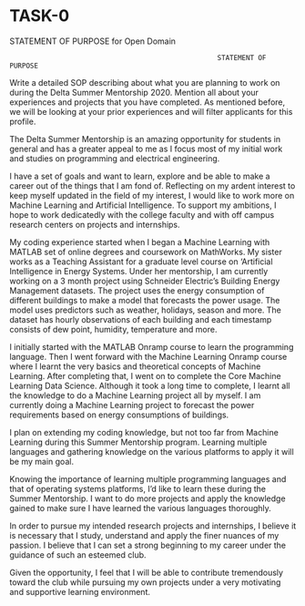 # TASK-0
STATEMENT OF PURPOSE for Open Domain
                                                       
                                                       STATEMENT OF PURPOSE
Write a detailed SOP describing about what you are planning to work on during the Delta Summer Mentorship 2020. Mention all about your experiences and projects that you have completed. As mentioned before, we will be looking at your prior experiences and will filter applicants for this profile.

 
The Delta Summer Mentorship is an amazing opportunity for students in general and has a greater appeal to me as I focus most of my initial work and studies on programming and electrical engineering.

I have a set of goals and want to learn, explore and be able to make a career out of the things that I am fond of. Reflecting on my ardent interest to keep myself updated in the field of my interest, I would like to work more on Machine Learning and Artificial Intelligence. To support my ambitions, I hope to work dedicatedly with the college faculty and with off campus research centers on projects and internships.

My coding experience started when I began a Machine Learning with MATLAB set of online degrees and coursework on MathWorks. My sister works as a Teaching Assistant for a graduate level course on ‘Artificial Intelligence in Energy Systems. Under her mentorship, I am currently working on a 3 month project using Schneider Electric’s Building Energy Management datasets. The project uses the energy consumption of different buildings to make a model that forecasts the power usage. The model uses predictors such as weather, holidays, season and more. The dataset has hourly observations of each building and each timestamp consists of dew point, humidity, temperature and more.  

I initially started with the MATLAB Onramp course to learn the programming language. Then I went forward with the Machine Learning Onramp course where I learnt the very basics and theoretical concepts of Machine Learning. After completing that, I went on to complete the Core Machine Learning Data Science. Although it took a long time to complete, I learnt all the knowledge to do a Machine Learning project all by myself. I am currently doing a Machine Learning project to forecast the power requirements based on energy consumptions of buildings.

I plan on extending my coding knowledge, but not too far from Machine Learning during this Summer Mentorship program. Learning multiple languages and gathering knowledge on the various platforms to apply it will be my main goal.

Knowing the importance of learning multiple programming languages and that of operating systems platforms, I’d like to learn these during the Summer Mentorship. I want to do more projects and apply the knowledge gained to make sure I have learned the various languages thoroughly.

In order to pursue my intended research projects and internships, I believe it is necessary that I study, understand and apply the finer nuances of my passion. I believe that I can set a strong beginning to my career under the guidance of such an esteemed club.

Given the opportunity, I feel that I will be able to contribute tremendously toward the club while pursuing my own projects under a very motivating and supportive learning environment.
